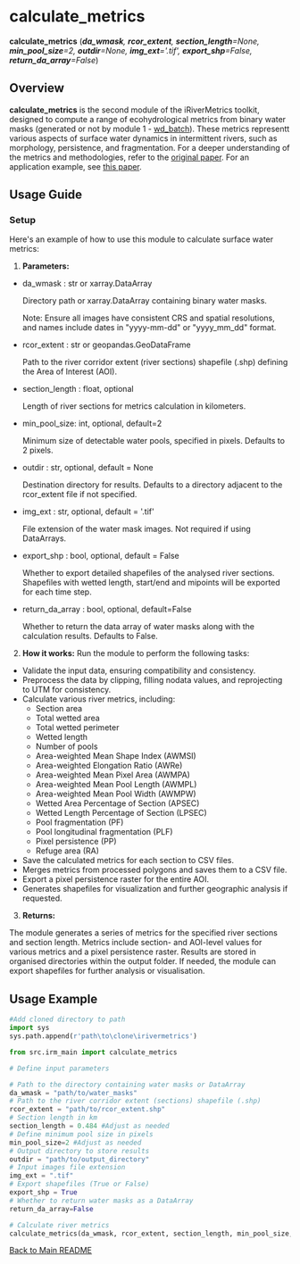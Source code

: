 # calculate_metrics

**calculate_metrics** (_**da_wmask**, **rcor_extent**, **section_length**=None, **min_pool_size**=2, **outdir**=None, **img_ext**='.tif', **export_shp**=False, **return_da_array**=False_)

## Overview

**calculate_metrics** is the second module of the iRiverMetrics toolkit, designed to compute a range of ecohydrological metrics from binary water masks (generated or not by module 1 - [wd_batch](module1.md)). These metrics representt various aspects of surface water dynamics in intermittent rivers, such as morphology, persistence, and fragmentation. For a deeper understanding of the metrics and methodologies, refer to the [original paper](https://doi.org/10.1016/j.jhydrol.2023.129087). For an application example, see [this paper](https://doi.org/10.1016/j.jhydrol.2023.130266).

## Usage Guide
### Setup
Here's an example of how to use this module to calculate surface water metrics:

1. **Parameters:**

- da_wmask : str or xarray.DataArray

    Directory path or xarray.DataArray containing binary water masks.

    Note: Ensure all images have consistent CRS and spatial resolutions, and names include dates in "yyyy-mm-dd" or "yyyy_mm_dd" format.

- rcor_extent : str or geopandas.GeoDataFrame

    Path to the river corridor extent (river sections) shapefile (.shp) defining the Area of Interest (AOI).

- section_length : float, optional

    Length of river sections for metrics calculation in kilometers.

- min_pool_size: int, optional, default=2

    Minimum size of detectable water pools, specified in pixels. Defaults to 2 pixels.

- outdir : str, optional, default = None

    Destination directory for results. Defaults to a directory adjacent to the rcor_extent file if not specified.

- img_ext : str, optional, default = '.tif'

    File extension of the water mask images. Not required if using DataArrays.

- export_shp : bool, optional, default = False

    Whether to export detailed shapefiles of the analysed river sections. Shapefiles with wetted length, start/end and mipoints will be exported for each time step.

- return_da_array : bool, optional, default=False
    
    Whether to return the data array of water masks along with the calculation results. Defaults to False.

2. **How it works:**
Run the module to perform the following tasks:

- Validate the input data, ensuring compatibility and consistency.
- Preprocess the data by clipping, filling nodata values, and reprojecting to UTM for consistency.
- Calculate various river metrics, including:
    - Section area
    - Total wetted area
    - Total wetted perimeter
    - Wetted length
    - Number of pools
    - Area-weighted Mean Shape Index (AWMSI)
    - Area-weighted Elongation Ratio (AWRe)
    - Area-weighted Mean Pixel Area (AWMPA)
    - Area-weighted Mean Pool Length (AWMPL)
    - Area-weighted Mean Pool Width (AWMPW)
    - Wetted Area Percentage of Section (APSEC)
    - Wetted Length Percentage of Section (LPSEC)
    - Pool fragmentation (PF)
    - Pool longitudinal fragmentation (PLF)
    - Pixel persistence (PP)
    - Refuge area (RA)
- Save the calculated metrics for each section to CSV files.
- Merges metrics from processed polygons and saves them to a CSV file.
- Export a pixel persistence raster for the entire AOI.
- Generates shapefiles for visualization and further geographic analysis if requested.

3. **Returns:**

The module generates a series of metrics for the specified river sections and section length. Metrics include section- and AOI-level values for various metrics and a pixel persistence raster. Results are stored in organised directories within the output folder. If needed, the module can export shapefiles for further analysis or visualisation.

## Usage Example
```python
#Add cloned directory to path
import sys
sys.path.append(r'path\to\clone\irivermetrics')

from src.irm_main import calculate_metrics

# Define input parameters

# Path to the directory containing water masks or DataArray
da_wmask = "path/to/water_masks" 
# Path to the river corridor extent (sections) shapefile (.shp)
rcor_extent = "path/to/rcor_extent.shp"
# Section length in km
section_length = 0.484 #Adjust as needed
# Define minimum pool size in pixels
min_pool_size=2 #Adjust as needed
# Output directory to store results
outdir = "path/to/output_directory"
# Input images file extension
img_ext = ".tif"
# Export shapefiles (True or False)
export_shp = True
# Whether to return water masks as a DataArray
return_da_array=False

# Calculate river metrics
calculate_metrics(da_wmask, rcor_extent, section_length, min_pool_size, outdir, img_ext, export_shp, return_da_array)
```

[Back to Main README](../README.md)